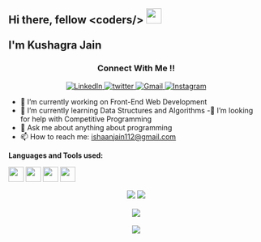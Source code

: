 <h2>Hi there, fellow &#60coders/&#62  <img src="https://raw.githubusercontent.com/MartinHeinz/MartinHeinz/master/wave.gif" width="30px"> 
<br><br>I'm Kushagra Jain</h2>


<h3 align="center">Connect With Me !!</h3> 

<p align="center">
  <a href="https://www.linkedin.com/in/kushagra-jain-6a9a8a1b1/" target="_blank">
  <img alt="LinkedIn" src="https://img.shields.io/badge/linkedin%20-%230077B5.svg?&style=for-the-badge&logo=linkedin&logoColor=white"/>
  </a>
  <a href="https://twitter.com/KushagraJain58" target="_blank">
  <img src="https://img.shields.io/badge/twitter-%2300acee.svg?&style=for-the-badge&logo=twitter&logoColor=white" alt="twitter" />
  </a>
  <a href="mailto:ishaanjain112@gmail.com">
  <img alt="Gmail" src="https://img.shields.io/badge/Gmail-D14836?style=for-the-badge&logo=gmail&logoColor=white" /> 
  </a>
  <a href="https://www.instagram.com/kushagra_j_58/" target="_blank">
  <img src="https://img.shields.io/badge/Instagram-E4405F?style=for-the-badge&logo=instagram&logoColor=white" alt="Instagram" />
  </a>
</p> 


- 🔭 I’m currently working on Front-End Web Development
- 🌱 I’m currently learning Data Structures and Algorithms
-🤔 I’m looking for help with Competitive Programming
- 💬 Ask me about anything about programming
- 📫 How to reach me: ishaanjain112@gmail.com

<strong>Languages and Tools used: </strong>

<code><img height="30" src="https://html5hive.org/wp-content/uploads/2014/06/js_800x800-619x619.jpg.webp"></code>
<code><img height="30" src="https://upload.wikimedia.org/wikipedia/commons/1/18/ISO_C%2B%2B_Logo.svg"></code>
<code><img height="30" src="https://upload.wikimedia.org/wikipedia/en/3/30/Java_programming_language_logo.svg"></code>
<code><img height="30" src="https://1.bp.blogspot.com/-LgTa-xDiknI/X4EflN56boI/AAAAAAAAPuk/24YyKnqiGkwRS9-_9suPKkfsAwO4wHYEgCLcBGAsYHQ/s0/image9.png"></code>

<p align = "center">
<img src = "https://github-readme-stats.vercel.app/api?username=mrkc2303&show_icons=true&theme=dracula" />
<img src = "https://github-readme-stats.vercel.app/api/top-langs/?username=mrkc2303&theme=dracula" /> <br> <br> 
<img src="https://github-profile-summary-cards.vercel.app/api/cards/profile-details?username=mrkc2303&theme=dracula" /> <br> <br>
<img src="https://github-readme-streak-stats.herokuapp.com/?user=mrkc2303&theme=dracula&custom_title=streak-stats&hide_border=true&layout=compact" /><br>
</p>



